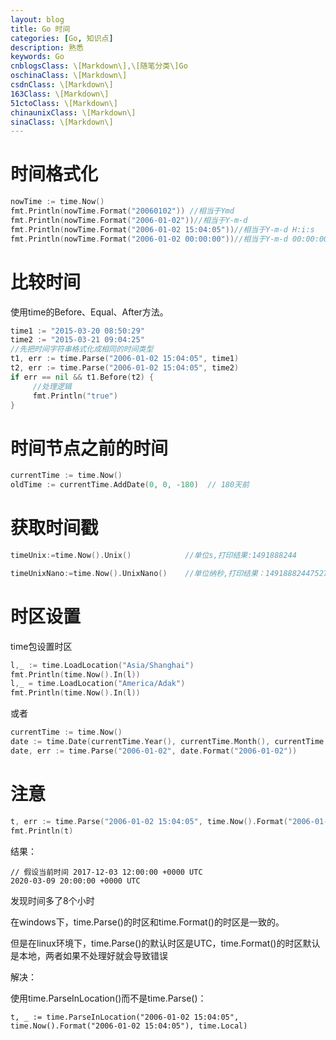 ```yaml
---
layout: blog
title: Go 时间
categories: [Go, 知识点]
description: 熟悉
keywords: Go
cnblogsClass: \[Markdown\],\[随笔分类\]Go
oschinaClass: \[Markdown\]
csdnClass: \[Markdown\]
163Class: \[Markdown\]
51ctoClass: \[Markdown\]
chinaunixClass: \[Markdown\]
sinaClass: \[Markdown\]
---
```


# 时间格式化

```go
nowTime := time.Now()
fmt.Println(nowTime.Format("20060102")) //相当于Ymd
fmt.Println(nowTime.Format("2006-01-02"))//相当于Y-m-d
fmt.Println(nowTime.Format("2006-01-02 15:04:05"))//相当于Y-m-d H:i:s
fmt.Println(nowTime.Format("2006-01-02 00:00:00"))//相当于Y-m-d 00:00:00
```

# 比较时间
使用time的Before、Equal、After方法。

```go
time1 := "2015-03-20 08:50:29"
time2 := "2015-03-21 09:04:25"
//先把时间字符串格式化成相同的时间类型
t1, err := time.Parse("2006-01-02 15:04:05", time1)
t2, err := time.Parse("2006-01-02 15:04:05", time2)
if err == nil && t1.Before(t2) {
     //处理逻辑
     fmt.Println("true")
}
```

# 时间节点之前的时间

```go
currentTime := time.Now()
oldTime := currentTime.AddDate(0, 0, -180)  // 180天前
```

# 获取时间戳
```go
timeUnix:=time.Now().Unix()            //单位s,打印结果:1491888244

timeUnixNano:=time.Now().UnixNano()    //单位纳秒,打印结果：1491888244752784461
```

# 时区设置
time包设置时区
```go
l,_ := time.LoadLocation("Asia/Shanghai")
fmt.Println(time.Now().In(l))
l,_ = time.LoadLocation("America/Adak")
fmt.Println(time.Now().In(l))
```
或者
```go
currentTime := time.Now()
date := time.Date(currentTime.Year(), currentTime.Month(), currentTime.Day(), 0, 0, 0, 0, currentTime.Location())
date, err := time.Parse("2006-01-02", date.Format("2006-01-02"))
```

# 注意
```go
t, err := time.Parse("2006-01-02 15:04:05", time.Now().Format("2006-01-02 15:04:05"))
fmt.Println(t)
```
结果：
```
// 假设当前时间 2017-12-03 12:00:00 +0000 UTC
2020-03-09 20:00:00 +0000 UTC
```
发现时间多了8个小时

在windows下，time.Parse()的时区和time.Format()的时区是一致的。

但是在linux环境下，time.Parse()的默认时区是UTC，time.Format()的时区默认是本地，两者如果不处理好就会导致错误

解决：

使用time.ParseInLocation()而不是time.Parse()：
```
t, _ := time.ParseInLocation("2006-01-02 15:04:05", time.Now().Format("2006-01-02 15:04:05"), time.Local)
```